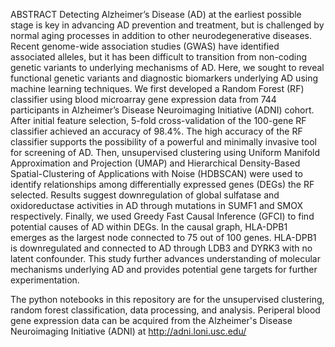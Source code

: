 ABSTRACT
Detecting Alzheimer’s Disease (AD) at the earliest possible stage is key in advancing AD prevention and treatment, but is challenged by normal aging processes in addition to other neurodegenerative diseases. Recent genome-wide association studies (GWAS) have identified associated alleles, but it has been difficult to transition from non-coding genetic variants to underlying mechanisms of AD. Here, we sought to reveal functional genetic variants and diagnostic biomarkers underlying AD using machine learning techniques. We first developed a Random Forest (RF) classifier using blood microarray gene expression data from 744 participants in Alzheimer’s Disease Neuroimaging Initiative (ADNI) cohort. After initial feature selection, 5-fold cross-validation of the 100-gene RF classifier achieved an accuracy of 98.4%. The high accuracy of the RF classifier supports the possibility of a powerful and minimally invasive tool for screening of AD. Then, unsupervised clustering using Uniform Manifold Approximation and Projection (UMAP) and Hierarchical Density-Based Spatial-Clustering of Applications with Noise (HDBSCAN) were used to identify relationships among differentially expressed genes (DEGs) the RF selected. Results suggest downregulation of global sulfatase and oxidoreductase activities in AD through mutations in SUMF1 and SMOX respectively. Finally, we used Greedy Fast Causal Inference (GFCI) to find potential causes of AD within DEGs. In the causal graph, HLA-DPB1 emerges as the largest node connected to 75 out of 100 genes. HLA-DPB1 is downregulated and connected to AD through LDB3 and DYRK3 with no latent confounder. This study further advances understanding of molecular mechanisms underlying AD and provides potential gene targets for further experimentation.

The python notebooks in this repository are for the unsupervised clustering, random forest classification, data processing, and analysis.
Periperal blood gene expression data can be acquired from the Alzheimer's Disease Neuroimaging Initiative (ADNI) at http://adni.loni.usc.edu/
